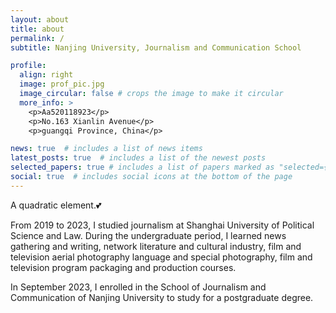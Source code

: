 ```yaml
---
layout: about
title: about
permalink: /
subtitle: Nanjing University, Journalism and Communication School

profile:
  align: right
  image: prof_pic.jpg
  image_circular: false # crops the image to make it circular
  more_info: >
    <p>Aa520118923</p>
    <p>No.163 Xianlin Avenue</p>
    <p>guangqi Province, China</p>

news: true  # includes a list of news items
latest_posts: true  # includes a list of the newest posts
selected_papers: true # includes a list of papers marked as "selected={true}"
social: true  # includes social icons at the bottom of the page
---
```


A quadratic element.💕

From 2019 to 2023, I studied journalism at Shanghai University of Political Science and Law. During the undergraduate period, I learned news gathering and writing, network literature and cultural industry, film and television aerial photography language and special photography, film and television program packaging and production courses.

In September 2023, I enrolled in the School of Journalism and Communication of Nanjing University to study for a postgraduate degree.

